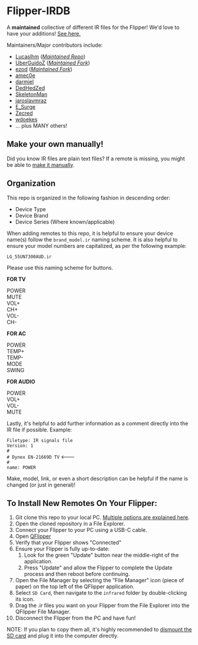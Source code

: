 # Flipper-IRDB  

A **maintained** collective of different IR files for the Flipper! We'd love to have your additions! [See here.](https://github.com/UberGuidoZ/Flipper-IRDB/blob/main/README.md#organization)

Maintainers/Major contributors include:
* [Lucaslhm](https://github.com/Lucaslhm) (*[Maintained Repo](https://github.com/Lucaslhm/Flipper-IRDB)*)
* [UberGuidoZ](https://github.com/UberGuidoZ) (*[Maintained Fork](https://github.com/UberGuidoZ/Flipper-IRDB)*)
* [ezod](https://github.com/ezod) (*[Maintained Fork](https://github.com/logickworkshop/Flipper-IRDB)*)
* [amec0e](https://github.com/amec0e)
* [darmiel](https://github.com/darmiel)
* [DedHedZed](https://github.com/dedhedzed)
* [SkeletonMan](https://github.com/SkeletonMan03/)
* [jaroslavmraz](https://github.com/jaroslavmraz)
* [E_Surge](https://github.com/ESurge)
* [Zecred](https://github.com/bussardrobbie)
* [wdoekes](https://github.com/wdoekes)
* ... plus MANY others!

## Make your own manually!

Did you know IR files are plain text files? If a remote is missing, you might be able to [make it manually](https://github.com/RandomDebugError/irdb).

## Organization  

This repo is organized in the following fashion in descending order:  
* Device Type
* Device Brand
* Device Series (Where known/applicable)

When adding remotes to this repo, it is helpful to ensure your device name(s) follow the `brand_model.ir` naming scheme. It is also helpful to ensure your model numbers are capitalized, as per the following example:

`LG_55UN7300AUD.ir`

Please use this naming scheme for buttons.

**FOR TV**

POWER<br>
MUTE<br>
VOL+<br>
CH+<br>
VOL-<br>
CH-

**FOR AC**

POWER<br>
TEMP+<br>
TEMP-<br>
MODE<br>
SWING

**FOR AUDIO**

POWER<br>
VOL+<br>
VOL-<br>
MUTE

Lastly, it's helpful to add further information as a comment directly into the IR file if possible. Example:

`Filetype: IR signals file`<br>
`Version: 1`<br>
`#`<br>
`# Dynex EN-21669D TV` <---<br>
`#`<br>
`name: POWER`<br>

Make, model, link, or even a short description can be helpful if the name is changed (or just in general)!

## To Install New Remotes On Your Flipper:   

1. Git clone this repo to your local PC. [Multiple options are explained here](https://docs.github.com/en/repositories/creating-and-managing-repositories/cloning-a-repository).
2. Open the cloned repository in a File Explorer.
3. Connect your Flipper to your PC using a USB-C cable.
4. Open [QFlipper](https://flipperzero.one/update)
5. Verify that your Flipper shows "Connected"
6. Ensure your Flipper is fully up-to-date:
    1. Look for the green "Update" button near the middle-right of the application.
    2. Press "Update" and allow the Flipper to complete the Update process and then reboot before continuing.
7. Open the File Manager by selecting the "File Manager" icon (piece of paper) on the top left of the QFlipper application.
8. Select `SD Card`, then navigate to the `infrared` folder by double-clicking its icon.
9. Drag the .ir files you want on your Flipper from the File Explorer into the QFlipper File Manager.
10. Disconnect the Flipper from the PC and have fun!

NOTE: If you plan to copy them all, it's highly recommended to [dismount the SD card](https://docs.flipperzero.one/basics/sd-card#g4-removing-the-sd-card) and plug it into the computer directly.
